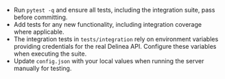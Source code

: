 - Run `pytest -q` and ensure all tests, including the integration suite, pass before committing.
- Add tests for any new functionality, including integration coverage where applicable.
- The integration tests in `tests/integration` rely on environment variables providing credentials for the real Delinea API.
  Configure these variables when executing the suite.
- Update `config.json` with your local values when running the server manually for testing.
